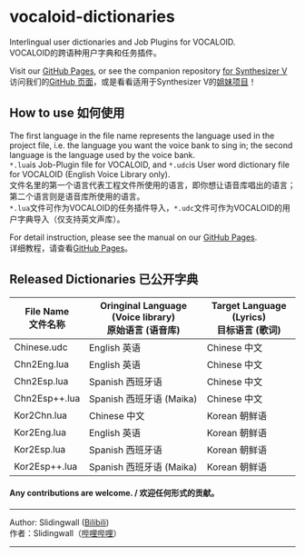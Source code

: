 # vocaloid-dictionaries
Interlingual user dictionaries and Job Plugins for VOCALOID.   
VOCALOID的跨语种用户字典和任务插件。  

Visit our [GitHub Pages](https://slidingwall.github.io/vocaloid-dictionaries), or see the companion repository [for Synthesizer V](https://github.com/Slidingwall/synthv-dictionaries)  
访问我们的[GitHub 页面](https://slidingwall.github.io/vocaloid-dictionaries)，或是看看适用于Synthesizer V的[姐妹项目](https://github.com/Slidingwall/synthv-dictionaries)！

## How to use 如何使用

The first language in the file name represents the language used in the project file, i.e. the language you want the voice bank to sing in; the second language is the language used by the voice bank.  
`*.lua`is Job-Plugin file for VOCALOID, and `*.udc`is User word dictionary file for VOCALOID (English Voice Library only).   
文件名里的第一个语言代表工程文件所使用的语言，即你想让语音库唱出的语言；第二个语言则是语音库所使用的语言。  
`*.lua`文件可作为VOCALOID的任务插件导入，`*.udc`文件可作为VOCALOID的用户字典导入（仅支持英文声库）。

For detail instruction, please see the manual on our [GitHub Pages](https://slidingwall.github.io/vocaloid-dictionaries/manual).  
详细教程，请查看[GitHub Pages](https://slidingwall.github.io/vocaloid-dictionaries/manual)。  

## Released Dictionaries 已公开字典
| File Name<br />文件名称 | Oringinal Language (Voice library)<br />原始语言 (语音库) | Target Language (Lyrics)<br />目标语言 (歌词) |
| ------------------ | --------------------------------------------------------- | --------------------------------------------- |
| Chinese.udc        | English 英语                                              | Chinese 中文                                  |
| Chn2Eng.lua        | English 英语                                              | Chinese 中文                                  |
| Chn2Esp.lua        | Spanish 西班牙语                                          | Chinese 中文                                  |
| Chn2Esp++.lua      | Spanish 西班牙语 (Maika)                                  | Chinese 中文                                  |
| Kor2Chn.lua        | Chinese 中文                                              | Korean 朝鲜语                                 |
| Kor2Eng.lua        | English 英语                                              | Korean 朝鲜语                                 |
| Kor2Esp.lua        | Spanish 西班牙语                                          | Korean 朝鲜语                                 |
| Kor2Esp++.lua      | Spanish 西班牙语 (Maika)                                  | Korean 朝鲜语                                 |

#### Any contributions are welcome. / 欢迎任何形式的贡献。

***

Author: Slidingwall ([Bilibili](https://space.bilibili.com/141232009))  
作者：Slidingwall（[哔哩哔哩](https://space.bilibili.com/141232009)）  

---

